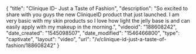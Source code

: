 {
    "title": "Clinique ID- Just a Taste of Fashion",
    "description": "So excited to share with you guys the new CliniqueID product that just launched. I am very basic with my skin products so I love how light the jelly base is and can easily apply with my makeup in the morning.",
    "videoid": "188608242",
    "date_created": "1545098507",
    "date_modified": "1546466800",
    "type": "captivate",
    "layout": "video",
    "url": "\/v\/clinique-id-just-a-taste-of-fashion\/188608242"
}